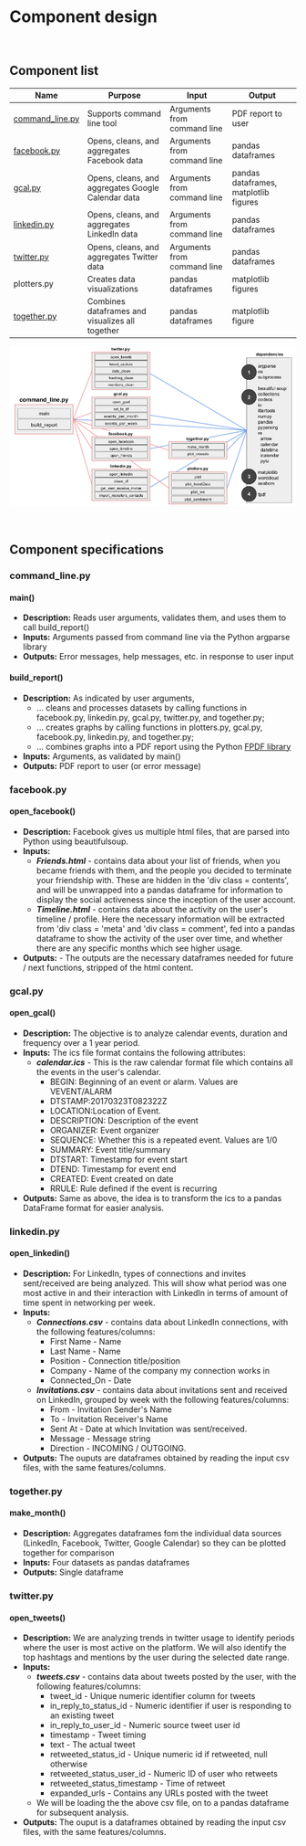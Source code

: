 # Component design

<br>

## Component list


| Name | Purpose | Input | Output | 
| --- | --- | --- | --- |
| [command_line.py](https://github.com/UWSEDS-aut17/groupby/blob/master/doc/components.md#command_linepy) | Supports command line tool | Arguments from command line | PDF report to user |
| [facebook.py](https://github.com/UWSEDS-aut17/groupby/blob/master/doc/components.md#facebookpy) | Opens, cleans, and aggregates Facebook data | Arguments from command line | pandas dataframes |
| [gcal.py](https://github.com/UWSEDS-aut17/groupby/blob/master/doc/components.md#gcalpy) | Opens, cleans, and aggregates Google Calendar data | Arguments from command line | pandas dataframes, matplotlib figures |
| [linkedin.py](https://github.com/UWSEDS-aut17/groupby/blob/master/doc/components.md#linkedinpy) | Opens, cleans, and aggregates LinkedIn data | Arguments from command line | pandas dataframes |
| [twitter.py](https://github.com/UWSEDS-aut17/groupby/blob/master/doc/components.md#twitterpy) | Opens, cleans, and aggregates Twitter data | Arguments from command line | pandas dataframes |
| plotters.py | Creates data visualizations | pandas dataframes | matplotlib figures |
| [together.py](https://github.com/UWSEDS-aut17/groupby/blob/master/doc/components.md#togetherpy) | Combines dataframes and visualizes all together | pandas dataframes | matplotlib figure |

![](components.png)


<br>

## Component specifications

### command_line.py

#### main()

- **Description:** Reads user arguments, validates them, and uses them to call build_report() 
- **Inputs:** Arguments passed from command line via the Python argparse library
- **Outputs:** Error messages, help messages, etc. in response to user input

#### build_report()

- **Description:** As indicated by user arguments, 
  - ... cleans and processes datasets by calling functions in facebook.py, linkedin.py, gcal.py, twitter.py, and together.py;
  - ... creates graphs by calling functions in plotters.py, gcal.py, facebook.py, linkedin.py, and together.py;
  - ... combines graphs into a PDF report using the Python [FPDF library](https://pyfpdf.readthedocs.io/en/latest/)
- **Inputs:** Arguments, as validated by main()
- **Outputs:** PDF report to user (or error message)

### facebook.py

#### open_facebook()

- **Description:** Facebook gives us multiple html files, that are parsed into Python using beautifulsoup.
- **Inputs:**
  - ***Friends.html*** - contains data about your list of friends, when you became friends with them, and the people you decided to terminate your friendship with. These are hidden in the 'div class = contents', and will be unwrapped into a pandas dataframe for information to display the social activeness since the inception of the user account.
  - ***Timeline.html*** - contains data about the activity on the user's timeline / profile. Here the necessary information will be extracted from 'div class = 'meta' and 'div class = comment', fed into a pandas dataframe to show the activity of the user over time, and whether there are any specific months which see higher usage.
- **Outputs:** - The outputs are the necessary dataframes needed for future / next functions, stripped of the html content.

### gcal.py

#### open_gcal()

- **Description:** The objective is to analyze calendar events, duration and frequency over a 1 year period.
- **Inputs:** The ics file format contains the following attributes:
   - ***calendar.ics*** - This is the raw calendar format file which contains all the events in the user's calendar.
      - BEGIN: Beginning of an event or alarm. Values are VEVENT/ALARM
      - DTSTAMP:20170323T082322Z
      - LOCATION:Location of Event.
      - DESCRIPTION: Description of the event
      - ORGANIZER: Event organizer
      - SEQUENCE: Whether this is a repeated event. Values are 1/0
      - SUMMARY: Event title/summary
      - DTSTART: Timestamp for event start
      - DTEND: Timestamp for event end
      - CREATED: Event created on date
      - RRULE: Rule defined if the event is recurring
- **Outputs:** Same as above, the idea is to transform the ics to a pandas DataFrame format for easier analysis.

### linkedin.py

#### open_linkedin()

- **Description:** For LinkedIn, types of connections and invites sent/received are being analyzed. This will show what period was one most active in and their interaction with LinkedIn in terms of amount of time spent in networking per week.
- **Inputs:**
  - ***Connections.csv*** - contains data about LinkedIn connections, with the following features/columns:
    - First Name - Name
    - Last Name - Name
    - Position - Connection title/position
    - Company - Name of the company my connection works in
    - Connected_On - Date
  - ***Invitations.csv*** - contains data about invitations sent and received on LinkedIn, grouped by week with the following features/columns:
    - From - Invitation Sender's Name
    - To - Invitation Receiver's Name
    - Sent At - Date at which Invitation was sent/received.
    - Message - Message string
    - Direction - INCOMING / OUTGOING.
- **Outputs:** The ouputs are dataframes obtained by reading the input csv files, with the same features/columns.  

### together.py

#### make_month()

- **Description:** Aggregates dataframes fom the individual data sources (LinkedIn, Facebook, Twitter, Google Calendar) so they can be plotted together for comparison
- **Inputs:** Four datasets as pandas dataframes
- **Outputs:** Single dataframe

### twitter.py

#### open_tweets()

- **Description:** We are analyzing trends in twitter usage to identify periods where the user is most active on the platform. We will also identify the top hashtags and mentions by the user during the selected date range.
- **Inputs:**
  - ***tweets.csv*** - contains data about tweets posted by the user, with the following features/columns:
    - tweet_id - Unique numeric identifier column for tweets
    - in_reply_to_status_id - Numeric identifier if user is responding to an existing tweet
    - in_reply_to_user_id - Numeric source tweet user id
    - timestamp - Tweet timing
    - text - The actual tweet
    - retweeted_status_id - Unique numeric id if retweeted, null otherwise
    - retweeted_status_user_id - Numeric ID of user who retweets
    - retweeted_status_timestamp - Time of retweet
    - expanded_urls - Contains any URLs posted with the tweet
  - We will be loading the the above csv file, on to a pandas dataframe for subsequent analysis.
- **Outputs:** The ouput is a dataframes obtained by reading the input csv files, with the same features/columns.
